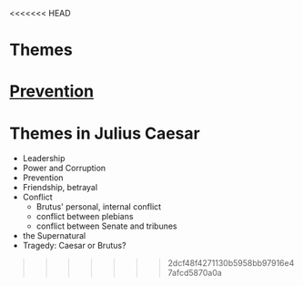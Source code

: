 <<<<<<< HEAD
<meta name="viewport" content="width=device-width, initial-scale=1"><style>body {width: 90%}</style>
# Themes
[Prevention](./prevention.html)
=======
# Themes in Julius Caesar

- Leadership
- Power and Corruption
- Prevention
- Friendship, betrayal
- Conflict
	- Brutus' personal, internal conflict
	- conflict between plebians
	- conflict between Senate and tribunes
- the Supernatural
- Tragedy: Caesar or Brutus?
>>>>>>> 2dcf48f4271130b5958bb97916e47afcd5870a0a
